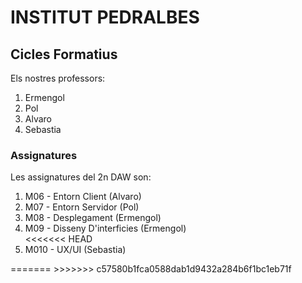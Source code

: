 # INSTITUT PEDRALBES

## Cicles Formatius
Els nostres professors:
<ol>
    <li>Ermengol</li>
    <li>Pol</li>
    <li>Alvaro</li>
    <li>Sebastia</li>
</ol>

### Assignatures
Les assignatures del 2n DAW son:
<ol>
    <li>M06 - Entorn Client (Alvaro)</li>
    <li>M07 - Entorn Servidor (Pol)</li>
    <li>M08 - Desplegament (Ermengol)</li>
    <li>M09 - Disseny D'interficies (Ermengol)</li>
<<<<<<< HEAD
    <li>M010 - UX/UI (Sebastia)</li>
</ol>
=======
</ol>
>>>>>>> c57580b1fca0588dab1d9432a284b6f1bc1eb71f
